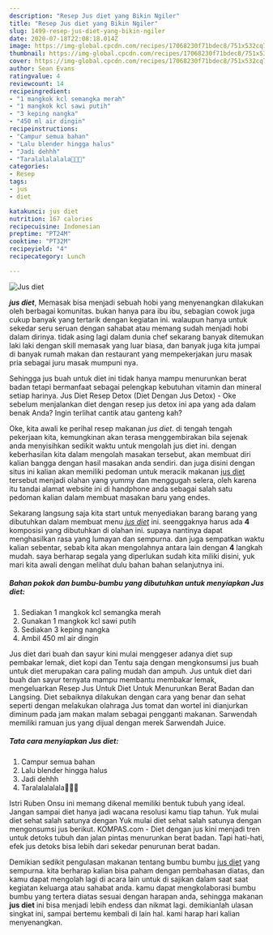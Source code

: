 ```yaml
---
description: "Resep Jus diet yang Bikin Ngiler"
title: "Resep Jus diet yang Bikin Ngiler"
slug: 1499-resep-jus-diet-yang-bikin-ngiler
date: 2020-07-18T22:08:18.014Z
image: https://img-global.cpcdn.com/recipes/17068230f71bdec8/751x532cq70/jus-diet-foto-resep-utama.jpg
thumbnail: https://img-global.cpcdn.com/recipes/17068230f71bdec8/751x532cq70/jus-diet-foto-resep-utama.jpg
cover: https://img-global.cpcdn.com/recipes/17068230f71bdec8/751x532cq70/jus-diet-foto-resep-utama.jpg
author: Sean Evans
ratingvalue: 4
reviewcount: 14
recipeingredient:
- "1 mangkok kcl semangka merah"
- "1 mangkok kcl sawi putih"
- "3 keping nangka"
- "450 ml air dingin"
recipeinstructions:
- "Campur semua bahan"
- "Lalu blender hingga halus"
- "Jadi dehhh"
- "Taralalalalala🤤🤤🤤"
categories:
- Resep
tags:
- jus
- diet

katakunci: jus diet 
nutrition: 167 calories
recipecuisine: Indonesian
preptime: "PT24M"
cooktime: "PT32M"
recipeyield: "4"
recipecategory: Lunch

---
```



![Jus diet](https://img-global.cpcdn.com/recipes/17068230f71bdec8/751x532cq70/jus-diet-foto-resep-utama.jpg)

<b><i>jus diet</i></b>, Memasak bisa menjadi sebuah hobi yang menyenangkan dilakukan oleh berbagai komunitas. bukan hanya para ibu ibu, sebagian cowok juga cukup banyak yang tertarik dengan kegiatan ini. walaupun hanya untuk sekedar seru seruan dengan sahabat atau memang sudah menjadi hobi dalam dirinya. tidak asing lagi dalam dunia chef sekarang banyak ditemukan laki laki dengan skill memasak yang luar biasa, dan banyak juga kita jumpai di banyak rumah makan dan restaurant yang mempekerjakan juru masak pria sebagai juru masak mumpuni nya.

Sehingga jus buah untuk diet ini tidak hanya mampu menurunkan berat badan tetapi bermanfaat sebagai pelengkap kebutuhan vitamin dan mineral setiap harinya. Jus Diet Resep Detox (Diet Dengan Jus Detox) - Oke sebelum menjalankan diet dengan resep jus detox ini apa yang ada dalam benak Anda? Ingin terlihat cantik atau ganteng kah?

Oke, kita awali ke perihal resep makanan <i>jus diet</i>. di tengah tengah pekerjaan kita, kemungkinan akan terasa menggembirakan bila sejenak anda menyisihkan sedikit waktu untuk mengolah jus diet ini. dengan keberhasilan kita dalam mengolah masakan tersebut, akan membuat diri kalian bangga dengan hasil masakan anda sendiri. dan juga disini dengan situs ini kalian akan memiliki pedoman untuk meracik makanan <u>jus diet</u> tersebut menjadi olahan yang yummy dan menggugah selera, oleh karena itu tandai alamat website ini di handphone anda sebagai salah satu pedoman kalian dalam membuat masakan baru yang endes.


Sekarang langsung saja kita start untuk menyediakan barang barang yang dibutuhkan dalam membuat menu <u><i>jus diet</i></u> ini. seenggaknya harus ada <b>4</b> komposisi yang dibutuhkan di olahan ini. supaya nantinya dapat menghasilkan rasa yang lumayan dan sempurna. dan juga sempatkan waktu kalian sebentar, sebab kita akan mengolahnya antara lain dengan <b>4</b> langkah mudah. saya berharap segala yang diperlukan sudah kita miliki disini, yuk mari kita awali dengan melihat dulu bahan bahan selanjutnya ini.

<!--inarticleads1-->

##### Bahan pokok dan bumbu-bumbu yang dibutuhkan untuk menyiapkan Jus diet:

1. Sediakan 1 mangkok kcl semangka merah
1. Gunakan 1 mangkok kcl sawi putih
1. Sediakan 3 keping nangka
1. Ambil 450 ml air dingin


Jus diet dari buah dan sayur kini mulai menggeser adanya diet sup pembakar lemak, diet kopi dan Tentu saja dengan mengkonsumsi jus buah untuk diet merupakan cara paling mudah dan ampuh. Jus untuk diet dari buah dan sayur ternyata mampu membantu membakar lemak, mengeluarkan Resep Jus Untuk Diet Untuk Menurunkan Berat Badan dan Langsing. Diet sebaiknya dilakukan dengan cara yang benar dan sehat seperti dengan melakukan olahraga Jus tomat dan wortel ini dianjurkan diminum pada jam makan malam sebagai pengganti makanan. Sarwendah memiliki ramuan jus yang dijual dengan merek Sarwendah Juice. 

<!--inarticleads2-->

##### Tata cara menyiapkan Jus diet:

1. Campur semua bahan
1. Lalu blender hingga halus
1. Jadi dehhh
1. Taralalalalala🤤🤤🤤


Istri Ruben Onsu ini memang dikenal memiliki bentuk tubuh yang ideal. Jangan sampai diet hanya jadi wacana resolusi kamu tiap tahun. Yuk mulai diet sehat salah satunya dengan Yuk mulai diet sehat salah satunya dengan mengonsumsi jus berikut. KOMPAS.com - Diet dengan jus kini menjadi tren untuk detoks tubuh dan jalan pintas menurunkan berat badan. Tapi hati-hati, efek jus detoks bisa lebih dari sekedar penurunan berat badan. 

Demikian sedikit pengulasan makanan tentang bumbu bumbu <u>jus diet</u> yang sempurna. kita berharap kalian bisa paham dengan pembahasan diatas, dan kamu dapat mengolah lagi di acara lain untuk di sajikan dalam saat saat kegiatan keluarga atau sahabat anda. kamu dapat mengkolaborasi bumbu bumbu yang tertera diatas sesuai dengan harapan anda, sehingga makanan <b>jus diet</b> ini bisa menjadi lebih endess dan nikmat lagi. demikianlah ulasan singkat ini, sampai bertemu kembali di lain hal. kami harap hari kalian menyenangkan.
